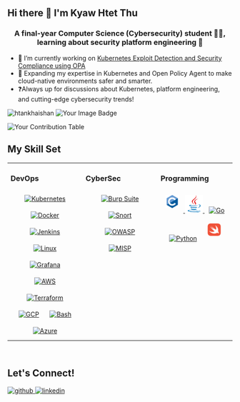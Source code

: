 ## Hi there 👋 I'm Kyaw Htet Thu
### <div align="center"> A final-year Computer Science (Cybersecurity) student 👨‍💻, learning about security platform engineering 🚀</div>  
- 🔭 I’m currently working on [Kubernetes Exploit Detection and Security Compliance using OPA](https://github.com/htankhaishan/Kubernetes-Exploit-Detection-and-Security-Compliance-using-OPA)
- 🌱 Expanding my expertise in Kubernetes and Open Policy Agent to make cloud-native environments safer and smarter.
- ❓Always up for discussions about Kubernetes, platform engineering, and cutting-edge cybersecurity trends!  

<img src="https://komarev.com/ghpvc/?username=htankhaishan&label=Profile%20views&color=0e75b6&style=flat" alt="htankhaishan" />
<img src="https://tryhackme-badges.s3.amazonaws.com/1vcky.png" alt="Your Image Badge" />

![Your Contribution Table](https://github-profile-summary-cards.vercel.app/api/cards/profile-details?username=htankhaishan&theme=github)
## My Skill Set  
<table>
<tr><td valign="top" width="33%">

### DevOps  
<div align="center">  
<a href="https://kubernetes.io/" target="_blank"><img style="margin: 10px" src="https://profilinator.rishav.dev/skills-assets/kubernetes-icon.svg" alt="Kubernetes" height="30" width="30" /></a>  
<a href="https://www.docker.com/" target="_blank"><img style="margin: 10px" src="https://profilinator.rishav.dev/skills-assets/docker-original-wordmark.svg" alt="Docker" height="30" width="30" /></a>  
<a href="https://www.jenkins.io/" target="_blank"><img style="margin: 10px" src="https://profilinator.rishav.dev/skills-assets/jenkins-icon.svg" alt="Jenkins" height="30" width="30" /></a>  
<a href="https://www.linux.org/" target="_blank"><img style="margin: 10px" src="https://profilinator.rishav.dev/skills-assets/linux-original.svg" alt="Linux" height="30" width="30" /></a>  
<a href="https://grafana.com/" target="_blank"><img style="margin: 10px" src="https://profilinator.rishav.dev/skills-assets/grafana.png" alt="Grafana" height="30" width="30" /></a>  
<a href="https://aws.amazon.com/" target="_blank"><img style="margin: 10px" src="https://upload.wikimedia.org/wikipedia/commons/thumb/9/93/Amazon_Web_Services_Logo.svg/512px-Amazon_Web_Services_Logo.svg.png" alt="AWS" height="26" width="38" /></a>  
<a href="https://www.terraform.io/" target="_blank"><img style="margin: 10px" src="https://profilinator.rishav.dev/skills-assets/terraformio-icon.svg" alt="Terraform" height="30" width="30" /></a>  
<a href="https://cloud.google.com/" target="_blank"><img style="margin: 10px" src="https://profilinator.rishav.dev/skills-assets/google_cloud-icon.svg" alt="GCP" height="30" width="30" /></a>  
<a href="https://www.gnu.org/software/bash/" target="_blank"><img style="margin: 10px" src="https://upload.wikimedia.org/wikipedia/commons/thumb/4/4b/Bash_Logo_Colored.svg/512px-Bash_Logo_Colored.svg.png" alt="Bash" height="30" width="30" /></a>  
<a href="https://azure.microsoft.com/en-in/" target="_blank"><img style="margin: 10px" src="https://profilinator.rishav.dev/skills-assets/microsoft_azure-icon.svg" alt="Azure" height="30" width="30" /></a>  
</div>

</td><td valign="top" width="33%">

### CyberSec 
<div align="center">   
<a href="https://portswigger.net/burp" target="_blank"><img style="margin: 10px" src="https://upload.wikimedia.org/wikipedia/commons/thumb/e/e7/BurpSuite_Comunity_Edition.svg/183px-BurpSuite_Comunity_Edition.svg.png" alt="Burp Suite" height="30" width="30" /></a>  
<a href="https://www.snort.org/" target="_blank"><img style="margin: 10px" src="https://upload.wikimedia.org/wikipedia/en/3/3a/Snort_ids_logo.png" alt="Snort" height="30" width="55" /></a>  
<a href="https://owasp.org/" target="_blank"><img style="margin: 10px" src="https://cydrill.com/wp-content/uploads/owasp_logo_flat2_icon.png" alt="OWASP" height="30" width="30" /></a> 
<a href="https://misp-project.org/" target="_blank"><img style="margin: 10px" src="https://avatars.githubusercontent.com/u/4134875?s=280&v=4" alt="MISP" height="40" width="40" /></a>  
</div>  

</td><td valign="top" width="33%">

### Programming 
<div align="center"> 
<a href="https://www.cprogramming.com/" target="_blank" rel="noreferrer"> <img style="margin: 10px"  src="https://raw.githubusercontent.com/devicons/devicon/master/icons/c/c-original.svg" alt="c" width="30" height="30"/> </a>
<a href="https://www.java.com" target="_blank" rel="noreferrer"> <img style="margin=10" src="https://raw.githubusercontent.com/devicons/devicon/master/icons/java/java-original.svg" alt="java" width="40" height="40"/>  
<a href="https://go.dev/" target="_blank"><img style="margin: 10px" src="https://profilinator.rishav.dev/skills-assets/go-original.svg" alt="Go" height="30" width="30" /></a>  
<a href="https://www.python.org/" target="_blank"><img style="margin: 10px" src="https://profilinator.rishav.dev/skills-assets/python-original.svg" alt="Python" height="30" width="30" /></a>
<a href="https://developer.apple.com/swift/" target="_blank" rel="noreferrer"> <img style="margin: 10px"  src="https://raw.githubusercontent.com/devicons/devicon/master/icons/swift/swift-original.svg" alt="swift" width="30" height="30"/> </a> 
</div>
</td></tr></table>  
<br/>  

## Let's Connect! 
<a href="https://github.com/htankhaishan" target="_blank">
<img src=https://img.shields.io/badge/github-%2324292e.svg?&style=for-the-badge&logo=github&logoColor=white alt=github style="margin-bottom: 5px;" />
</a>
<a href="https://linkedin.com/in/kyawhtetthu" target="_blank">
<img src=https://img.shields.io/badge/linkedin-%231E77B5.svg?&style=for-the-badge&logo=linkedin&logoColor=white alt=linkedin style="margin-bottom: 5px;" />
</a>  
